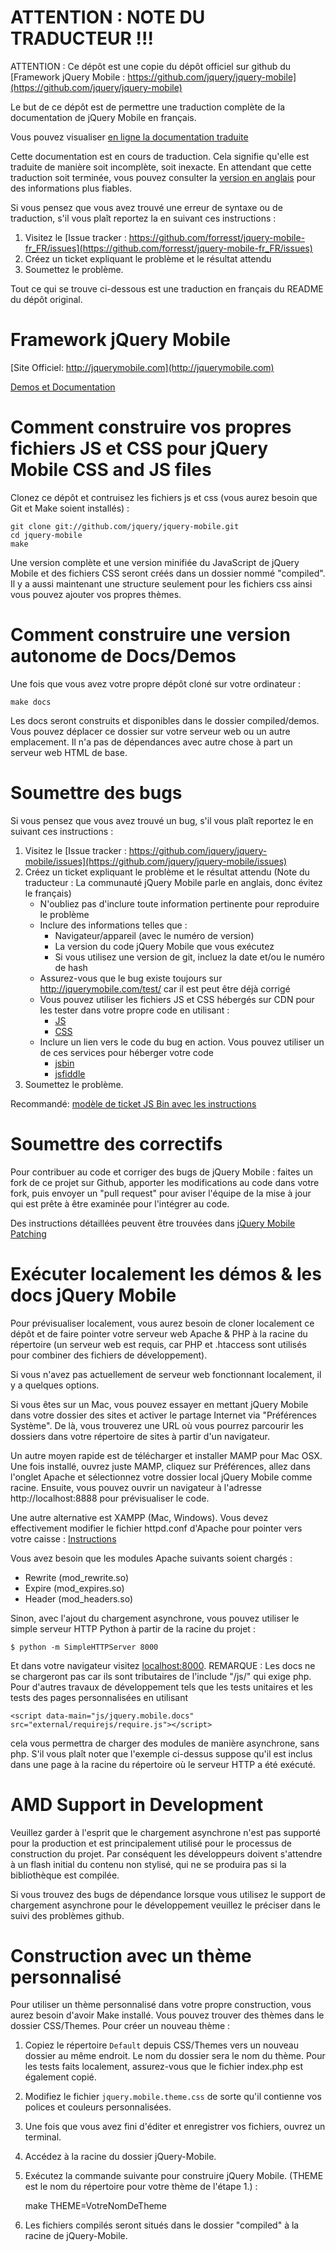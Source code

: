 ATTENTION : NOTE DU TRADUCTEUR !!!
==================================
ATTENTION : Ce dépôt est une copie du dépôt officiel sur github du
[Framework jQuery Mobile : https://github.com/jquery/jquery-mobile](https://github.com/jquery/jquery-mobile)

Le but de ce dépôt est de permettre une traduction complète de la documentation de jQuery Mobile en français.

Vous pouvez visualiser [en ligne la documentation traduite](http://mobile.jquery-fr.com)

Cette documentation est en cours de traduction. Cela signifie qu'elle est traduite de manière
soit incomplète, soit inexacte. En attendant que cette traduction soit terminée, vous pouvez consulter la
[version en anglais](https://github.com/jquery/jquery-mobile) pour des informations plus fiables.

Si vous pensez que vous avez trouvé une erreur de syntaxe ou de traduction, s'il vous plaît reportez la en suivant ces instructions :  

1. Visitez le [Issue tracker : https://github.com/forresst/jquery-mobile-fr_FR/issues](https://github.com/forresst/jquery-mobile-fr_FR/issues)
2. Créez un ticket expliquant le problème et le résultat attendu
3. Soumettez le problème.

Tout ce qui se trouve ci-dessous est une traduction en français du README du dépôt original.

Framework jQuery Mobile
=======================
[Site Officiel: http://jquerymobile.com](http://jquerymobile.com)

[Demos et Documentation](http://jquerymobile.com/test/)

Comment construire vos propres fichiers JS et CSS pour jQuery Mobile CSS and JS files
=====================================================================================
Clonez ce dépôt et contruisez les fichiers js et css (vous aurez besoin que Git et Make soient installés) :

    git clone git://github.com/jquery/jquery-mobile.git
    cd jquery-mobile
    make

Une version complète et une version minifiée du JavaScript de jQuery Mobile et des fichiers CSS seront créés dans un dossier nommé
"compiled". Il y a aussi maintenant une structure seulement pour les fichiers css ainsi vous pouvez ajouter vos propres thèmes.

Comment construire une version autonome de Docs/Demos
=====================================================
Une fois que vous avez votre propre dépôt cloné sur votre ordinateur :

    make docs

Les docs seront construits et disponibles dans le dossier compiled/demos. Vous pouvez déplacer ce dossier sur votre serveur web ou
un autre emplacement. Il n'a pas de dépendances avec autre chose à part un serveur web HTML de base.


Soumettre des bugs
==================
Si vous pensez que vous avez trouvé un bug, s'il vous plaît reportez le en suivant ces instructions :

1. Visitez le [Issue tracker : https://github.com/jquery/jquery-mobile/issues](https://github.com/jquery/jquery-mobile/issues)
2. Créez un ticket expliquant le problème et le résultat attendu (Note du traducteur : La communauté jQuery Mobile parle en anglais, donc évitez le français)
    - N'oubliez pas d'inclure toute information pertinente pour reproduire le problème
    - Inclure des informations telles que :
        * Navigateur/appareil (avec le numéro de version)
        * La version du code jQuery Mobile que vous exécutez
        * Si vous utilisez une version de git, incluez la date et/ou le numéro de hash
    - Assurez-vous que le bug existe toujours sur http://jquerymobile.com/test/ car il est peut être déjà corrigé
    - Vous pouvez utiliser les fichiers JS et CSS hébergés sur CDN pour les tester dans votre propre code en utilisant :
        * [JS](http://code.jquery.com/mobile/latest/jquery.mobile.min.js)
        * [CSS](http://code.jquery.com/mobile/latest/jquery.mobile.min.css)
    - Inclure un lien vers le code du bug en action. Vous pouvez utiliser un de ces services pour héberger votre code
        * [jsbin](http://jsbin.com)
        * [jsfiddle](http://jsfiddle.net)
3. Soumettez le problème.

Recommandé: [modèle de ticket JS Bin avec les instructions](http://jsbin.com/omacox/edit)

Soumettre des correctifs
========================
Pour contribuer au code et corriger des bugs de jQuery Mobile : faites un fork de ce projet sur Github, apporter les modifications au code dans votre fork,
puis envoyer un "pull request" pour aviser l'équipe de la mise à jour qui est prête à être examinée pour l'intégrer au code.

Des instructions détaillées peuvent être trouvées dans [jQuery Mobile Patching](https://gist.github.com/1294035)

Exécuter localement les démos & les docs jQuery Mobile
======================================================
Pour prévisualiser localement, vous aurez besoin de cloner localement ce dépôt et de faire pointer votre serveur web Apache & PHP à
la racine du répertoire (un serveur web est requis, car PHP et .htaccess sont utilisés pour combiner des fichiers de développement).

Si vous n'avez pas actuellement de serveur web fonctionnant localement, il y a quelques options.

Si vous êtes sur un Mac, vous pouvez essayer en mettant jQuery Mobile dans votre dossier des sites et activer le partage Internet via "Préférences 
Système". De là, vous trouverez une URL où vous pourrez parcourir les dossiers dans votre répertoire de sites à partir d'un navigateur.

Un autre moyen rapide est de télécharger et installer MAMP pour Mac OSX. Une fois installé, ouvrez juste MAMP,
cliquez sur Préférences, allez dans l'onglet Apache et sélectionnez votre dossier local jQuery Mobile comme racine. Ensuite, vous pouvez
ouvrir un navigateur à l'adresse http://localhost:8888 pour prévisualiser le code.

Une autre alternative est XAMPP (Mac, Windows). Vous devez effectivement modifier le fichier httpd.conf d'Apache pour pointer vers votre caisse :
[Instructions](http://www.apachefriends.org/en/xampp.html)

Vous avez besoin que les modules Apache suivants soient chargés :

* Rewrite (mod\_rewrite.so)
* Expire (mod\_expires.so)
* Header (mod\_headers.so)

Sinon, avec l'ajout du chargement asynchrone, vous pouvez utiliser le simple serveur HTTP Python à partir de la racine du projet :

    $ python -m SimpleHTTPServer 8000

Et dans votre navigateur visitez [localhost:8000](http://localhost:8000/tests/unit/core/). REMARQUE : Les docs ne se chargeront pas car ils sont tributaires de l'include "/js/" qui exige php. Pour d'autres travaux de développement tels que les tests unitaires et les tests des pages personnalisées en utilisant

    <script data-main="js/jquery.mobile.docs" src="external/requirejs/require.js"></script>

cela vous permettra de charger des modules de manière asynchrone, sans php. S'il vous plaît noter que l'exemple ci-dessus suppose qu'il est inclus dans une page à la racine du répertoire où le serveur HTTP a été exécuté.

AMD Support in Development
==========================

Veuillez garder à l'esprit que le chargement asynchrone n'est pas supporté pour la production et est principalement utilisé pour le processus de construction du projet. Par conséquent les développeurs doivent s'attendre à un flash initial du contenu non stylisé, qui ne se produira pas si la bibliothèque est compilée.

Si vous trouvez des bugs de dépendance lorsque vous utilisez le support de chargement asynchrone pour le développement veuillez le préciser dans le suivi des problèmes github.

Construction avec un thème personnalisé
=======================================
Pour utiliser un thème personnalisé dans votre propre construction, vous aurez besoin d'avoir Make installé. Vous pouvez trouver des thèmes dans le dossier CSS/Themes.
Pour créer un nouveau thème :

1. Copiez le répertoire `Default` depuis CSS/Themes vers un nouveau dossier au même endroit. Le nom du dossier sera le nom
 du thème. Pour les tests faits localement, assurez-vous que le fichier index.php est également copié.
2. Modifiez le fichier `jquery.mobile.theme.css` de sorte qu'il contienne vos polices et couleurs personnalisées.
3. Une fois que vous avez fini d'éditer et enregistrer vos fichiers, ouvrez un terminal.
4. Accédez à la racine du dossier jQuery-Mobile.
5. Exécutez la commande suivante pour construire jQuery Mobile. (THEME est le nom du répertoire pour votre thème de l'étape 1.) :

    make THEME=VotreNomDeTheme

6. Les fichiers compilés seront situés dans le dossier "compiled" à la racine de jQuery-Mobile.
